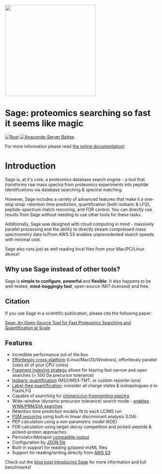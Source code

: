 <img src="figures/logo.png" width="300">

# Sage: proteomics searching so fast it seems like magic

[![Rust](https://github.com/lazear/sage/actions/workflows/rust.yml/badge.svg)](https://github.com/lazear/sage/actions/workflows/rust.yml) [![Anaconda-Server Badge](https://anaconda.org/bioconda/sage-proteomics/badges/version.svg)](https://anaconda.org/bioconda/sage-proteomics)


For more information please read [the online documentation!](https://sage-docs.vercel.app/docs)


# Introduction
 
Sage is, at it's core, a proteomics database search engine - 
    a tool that transforms raw mass spectra from proteomics experiments into peptide identifications 
    via database searching & spectral matching. 

However, Sage includes a variety of advanced features that make it a one-stop shop: retention time prediction, quantification (both isobaric & LFQ), peptide-spectrum match rescoring, and FDR control. You can directly use results from Sage without needing to use other tools for these tasks.

Additionally, Sage was designed with cloud computing in mind - massively parallel processing and the ability to directly stream compressed mass spectrometry data to/from AWS S3 enables unprecedented search speeds with minimal cost. 

 Sage also runs just as well reading local files from your Mac/PC/Linux device!

## Why use Sage instead of other tools?

Sage is **simple to configure**, **powerful** and **flexible**. 
It also happens to be well-tested, **mind-boggingly fast**, open-source (MIT-licensed) and free.

## Citation

If you use Sage in a scientific publication, please cite the following paper:

[Sage: An Open-Source Tool for Fast Proteomics Searching and Quantification at Scale](https://doi.org/10.1021/acs.jproteome.3c00486")


## Features

- Incredible performance out of the box
- [Effortlessly cross-platform](https://sage-docs.vercel.app/docs/started#download-the-latest-binary-release) (Linux/MacOS/Windows), effortlessly parallel (uses all of your CPU cores)
- [Fragment indexing strategy](https://sage-docs.vercel.app/docs/how_it_works) allows for blazing fast narrow and open searches (> 500 Da precursor tolerance)
- [Isobaric quantification](https://sage-docs.vercel.app/docs/how_it_works#tmt-based) (MS2/MS3-TMT, or custom reporter ions)
- [Label-free quantification](https://sage-docs.vercel.app/docs/how_it_works#label-free): consider all charge states & isotopologues *a la* FlashLFQ
- Capable of searching for [chimeric/co-fragmenting spectra](https://sage-docs.vercel.app/docs/configuration/additional)
- Wide-window (dynamic precursor tolerance) search mode - [enables WWA/PRM/DIA searches](https://sage-docs.vercel.app/docs/configuration/tolerance#wide-window-mode)
- Retention time prediction models fit to each LC/MS run
- [PSM rescoring](https://sage-docs.vercel.app/docs/how_it_works#machine-learning-for-psm-rescoring) using built-in linear discriminant analysis (LDA)
- PEP calculation using a non-parametric model (KDE)
- FDR calculation using target-decoy competition and picked-peptide & picked-protein approaches
- Percolator/Mokapot [compatible output](https://sage-docs.vercel.app/docs/configuration#env)
- Configuration by [JSON file](https://sage-docs.vercel.app/docs/configuration#file)
- Built-in support for reading gzipped-mzML files
- Support for reading/writing directly from [AWS S3](https://sage-docs.vercel.app/docs/configuration/aws)



Check out the [blog post introducing Sage](https://lazear.github.io/sage/) for more information and full benchmarks!